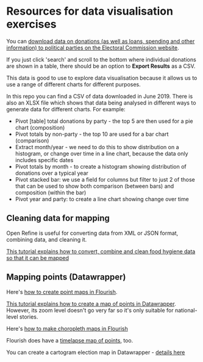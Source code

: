# Resources for data visualisation exercises

You can [download data on donations (as well as loans, spending and other information) to political parties on the Electoral Commission website](http://search.electoralcommission.org.uk).

If you just click 'search' and scroll to the bottom where individual donations are shown in a table, there should be an option to **Export Results** as a CSV.

This data is good to use to explore data visualisation because it allows us to use a range of different charts for different purposes.

In this repo you can find a CSV of data downloaded in June 2019. There is also an XLSX file which shows that data being analysed in different ways to generate data for different charts. For example:

* Pivot [table] total donations by party - the top 5 are then used for a pie chart (composition)
* Pivot totals by non-party - the top 10 are used for a bar chart (comparison)
* Extract month/year - we need to do this to show distribution on a histogram, or change over time in a line chart, because the data only includes specific dates
* Pivot totals by month - to create a histogram showing distribution of donations over a typical year
* Pivot stacked bar: we use a field for columns but filter to just 2 of those that can be used to show both comparison (between bars) and composition (within the bar)
* Pivot year and party: to create a line chart showing change over time

## Cleaning data for mapping

Open Refine is useful for converting data from XML or JSON format, combining data, and cleaning it. 

[This tutorial explains how to convert, combine and clean food hygiene data so that it can be mapped](https://github.com/paulbradshaw/viz/blob/master/cleaningformapping.md)

## Mapping points (Datawrapper)

Here's [how to create point maps in Flourish](https://github.com/paulbradshaw/mapping/blob/master/flourishpoints.md).

[This tutorial explains how to create a map of points in Datawrapper](https://github.com/paulbradshaw/mapping/blob/master/datawrapperpoints.md). However, its zoom level doesn't go very far so it's only suitable for national-level stories.

Here's [how to make choropleth maps in Flourish](https://github.com/paulbradshaw/mapping/blob/master/shapesflourish.md)

Flourish does have a [timelapse map of points](https://github.com/paulbradshaw/mapping/blob/master/flourishpointstime.md), too.

You can create a cartogram election map in Datawrapper - [details here](https://github.com/paulbradshaw/mapping/blob/master/datawrapperelection.md)

